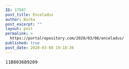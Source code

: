 ```yaml
---
ID: 17587
post_title: Enceladus
author: Borka
post_excerpt: ""
layout: post
permalink: >
  https://portalrepository.com/2020/03/08/enceladus/
published: true
post_date: 2020-03-08 19:18:36
---
```

<pre>11B8036B9209</pre>